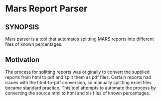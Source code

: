 # Mars Report Parser 
## SYNOPSIS
Mars parser is a tool that automates splitting MARS reports into different files of known percentages. 

## Motivation
The process for splitting reports was originally to convert the supplied reports from html to pdf and split them as pdf files. 
Certain reports had issues with the html-to-pdf conversion, so manually splitting excel files became standard practice. 
This tool attempts to automate the process by converting the source html to html and xls files of known percentages. 

##  





